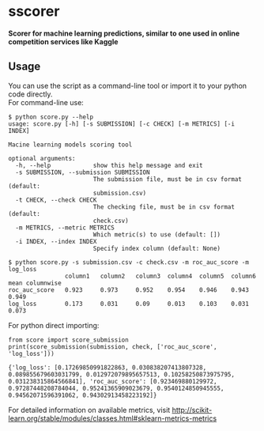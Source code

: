 # sscorer
**Scorer for machine learning predictions, similar to one used in online competition services like Kaggle**

## Usage
You can use the script as a command-line tool or import it to your python code directly.  
For command-line use:
```
$ python score.py --help
usage: score.py [-h] [-s SUBMISSION] [-c CHECK] [-m METRICS] [-i INDEX]

Macine learning models scoring tool

optional arguments:
  -h, --help            show this help message and exit
  -s SUBMISSION, --submission SUBMISSION
                        The submission file, must be in csv format (default:
                        submission.csv)
  -t CHECK, --check CHECK
                        The checking file, must be in csv format (default:
                        check.csv)
  -m METRICS, --metric METRICS
                        Which metric(s) to use (default: [])
  -i INDEX, --index INDEX
                        Specify index column (default: None)

$ python score.py -s submission.csv -c check.csv -m roc_auc_score -m log_loss
                column1   column2   column3  column4  column5  column6   mean columnwise
roc_auc_score   0.923     0.973     0.952    0.954    0.946    0.943     0.949
log_loss        0.173     0.031     0.09     0.013    0.103    0.031     0.073

```
For python direct importing:
```
from score import score_submission
print(score_submission(submission, check, ['roc_auc_score', 'log_loss']))

{'log_loss': [0.17269850991822863, 0.030838207413807328, 0.089855679603031799, 0.012972079895657513, 0.10258250873975795, 0.031238315864566841], 'roc_auc_score': [0.923469880129972, 0.97287448208784044, 0.95241365909023679, 0.9540124850945555, 0.94562071596391062, 0.94302913458223192]}
```
For detailed information on available metrics, visit http://scikit-learn.org/stable/modules/classes.html#sklearn-metrics-metrics
